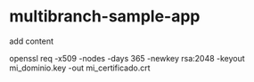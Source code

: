 # multibranch-sample-app

add content

openssl req -x509 -nodes -days 365 -newkey rsa:2048 -keyout mi_dominio.key -out mi_certificado.crt
